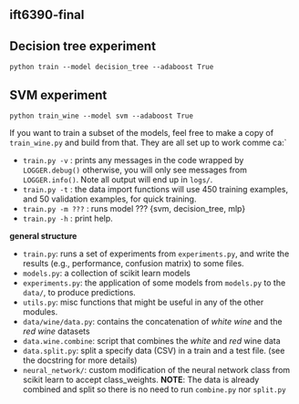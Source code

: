 ift6390-final
-------------

## Decision tree experiment
```
python train --model decision_tree --adaboost True
```
## SVM experiment
```
python train_wine --model svm --adaboost True
```

If you want to train a subset of the models, feel free to make a copy of `train_wine.py`
and build from that. They are all set up to work comme ca:`

+ `train.py -v` : prints any messages in the code wrapped by `LOGGER.debug()` otherwise, you will only see messages from `LOGGER.info()`. Note all output will end up in `logs/`.
+ `train.py -t` : the data import functions will use 450 training examples, and 50 validation examples, for quick training.
+ `train.py -m ???` : runs model ??? {svm, decision_tree, mlp}
+ `train.py -h` : print help.

**general structure**

+ `train.py`: runs a set of experiments from `experiments.py`, and write the results (e.g., performance, confusion matrix) to some files.
+ `models.py`: a collection of scikit learn models
+ `experiments.py`: the application of some models from `models.py` to the `data/`, to produce predictions.
+ `utils.py`: misc functions that might be useful in any of the other modules.
+ `data/wine/data.py`: contains the concatenation of _white wine_ and the _red wine_ datasets
+ `data.wine.combine`: script that combines the _white_ and _red_ wine data
+ `data.split.py`: split a specify data (CSV) in a train and a test file. (see the docstring for more details)
+ `neural_network/`: custom modification of the neural network class from scikit learn to accept class_weights.
**NOTE**: The data is already combined and split so there is no need to run `combine.py` nor `split.py`

